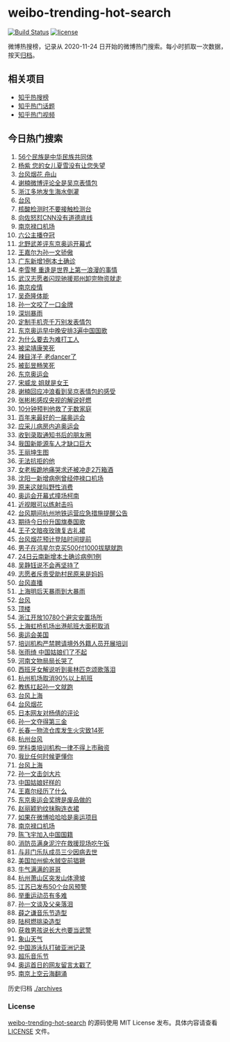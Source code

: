 # weibo-trending-hot-search

[![Build Status](https://github.com/justjavac/weibo-trending-hot-search/workflows/ci/badge.svg?branch=master)](https://github.com/justjavac/weibo-trending-hot-search/actions)
[![license](https://img.shields.io/github/license/justjavac/weibo-trending-hot-search)](https://github.com/justjavac/weibo-trending-hot-search/blob/master/LICENSE)

微博热搜榜，记录从 2020-11-24 日开始的微博热门搜索。每小时抓取一次数据，按天[归档](./archives)。

## 相关项目

- [知乎热搜榜](https://github.com/justjavac/zhihu-trending-top-search)
- [知乎热门话题](https://github.com/justjavac/zhihu-trending-hot-questions)
- [知乎热门视频](https://github.com/justjavac/zhihu-trending-hot-video)

## 今日热门搜索

<!-- BEGIN -->
<!-- 最后更新时间 Sun Jul 25 2021 08:49:39 GMT+0800 (China Standard Time) -->

1. [56个民族是中华民族共同体](https://s.weibo.com//weibo?q=%2356%E4%B8%AA%E6%B0%91%E6%97%8F%E6%98%AF%E4%B8%AD%E5%8D%8E%E6%B0%91%E6%97%8F%E5%85%B1%E5%90%8C%E4%BD%93%23&Refer=new_time)
1. [杨紫
   您的女儿夏雪没有让您失望](https://s.weibo.com//weibo?q=%E6%9D%A8%E7%B4%AB%20%E6%82%A8%E7%9A%84%E5%A5%B3%E5%84%BF%E5%A4%8F%E9%9B%AA%E6%B2%A1%E6%9C%89%E8%AE%A9%E6%82%A8%E5%A4%B1%E6%9C%9B&Refer=top)
1. [台风烟花 舟山](https://s.weibo.com//weibo?q=%E5%8F%B0%E9%A3%8E%E7%83%9F%E8%8A%B1%20%E8%88%9F%E5%B1%B1&Refer=top)
1. [谢楠微博评论全是吴京表情包](https://s.weibo.com//weibo?q=%23%E8%B0%A2%E6%A5%A0%E5%BE%AE%E5%8D%9A%E8%AF%84%E8%AE%BA%E5%85%A8%E6%98%AF%E5%90%B4%E4%BA%AC%E8%A1%A8%E6%83%85%E5%8C%85%23&Refer=top)
1. [浙江多地发生海水倒灌](https://s.weibo.com//weibo?q=%23%E6%B5%99%E6%B1%9F%E5%A4%9A%E5%9C%B0%E5%8F%91%E7%94%9F%E6%B5%B7%E6%B0%B4%E5%80%92%E7%81%8C%23&Refer=top)
1. [台风](https://s.weibo.com//weibo?q=%23%E5%8F%B0%E9%A3%8E%23&Refer=top)
1. [核酸检测时不要接触检测台](https://s.weibo.com//weibo?q=%23%E6%A0%B8%E9%85%B8%E6%A3%80%E6%B5%8B%E6%97%B6%E4%B8%8D%E8%A6%81%E6%8E%A5%E8%A7%A6%E6%A3%80%E6%B5%8B%E5%8F%B0%23&Refer=top)
1. [向佐怒怼CNN没有道德底线](https://s.weibo.com//weibo?q=%23%E5%90%91%E4%BD%90%E6%80%92%E6%80%BCCNN%E6%B2%A1%E6%9C%89%E9%81%93%E5%BE%B7%E5%BA%95%E7%BA%BF%23&Refer=top)
1. [南京禄口机场](https://s.weibo.com//weibo?q=%23%E5%8D%97%E4%BA%AC%E7%A6%84%E5%8F%A3%E6%9C%BA%E5%9C%BA%23&Refer=top)
1. [六公主播夺冠](https://s.weibo.com//weibo?q=%23%E5%85%AD%E5%85%AC%E4%B8%BB%E6%92%AD%E5%A4%BA%E5%86%A0%23&Refer=top)
1. [北野武差评东京奥运开幕式](https://s.weibo.com//weibo?q=%23%E5%8C%97%E9%87%8E%E6%AD%A6%E5%B7%AE%E8%AF%84%E4%B8%9C%E4%BA%AC%E5%A5%A5%E8%BF%90%E5%BC%80%E5%B9%95%E5%BC%8F%23&Refer=top)
1. [王嘉尔为孙一文骄傲](https://s.weibo.com//weibo?q=%23%E7%8E%8B%E5%98%89%E5%B0%94%E4%B8%BA%E5%AD%99%E4%B8%80%E6%96%87%E9%AA%84%E5%82%B2%23&Refer=top)
1. [广东新增1例本土确诊](https://s.weibo.com//weibo?q=%E5%B9%BF%E4%B8%9C%E6%96%B0%E5%A2%9E1%E4%BE%8B%E6%9C%AC%E5%9C%9F%E7%A1%AE%E8%AF%8A&Refer=top)
1. [李雪琴
   重逢是世界上第一浪漫的事情](https://s.weibo.com//weibo?q=%E6%9D%8E%E9%9B%AA%E7%90%B4%20%E9%87%8D%E9%80%A2%E6%98%AF%E4%B8%96%E7%95%8C%E4%B8%8A%E7%AC%AC%E4%B8%80%E6%B5%AA%E6%BC%AB%E7%9A%84%E4%BA%8B%E6%83%85&Refer=top)
1. [武汉志愿者闪现驰援郑州卸完物资就走](https://s.weibo.com//weibo?q=%23%E6%AD%A6%E6%B1%89%E5%BF%97%E6%84%BF%E8%80%85%E9%97%AA%E7%8E%B0%E9%A9%B0%E6%8F%B4%E9%83%91%E5%B7%9E%E5%8D%B8%E5%AE%8C%E7%89%A9%E8%B5%84%E5%B0%B1%E8%B5%B0%23&Refer=top)
1. [南京疫情](https://s.weibo.com//weibo?q=%23%E5%8D%97%E4%BA%AC%E7%96%AB%E6%83%85%23&Refer=top)
1. [吴奇隆体能](https://s.weibo.com//weibo?q=%23%E5%90%B4%E5%A5%87%E9%9A%86%E4%BD%93%E8%83%BD%23&Refer=top)
1. [孙一文咬了一口金牌](https://s.weibo.com//weibo?q=%23%E5%AD%99%E4%B8%80%E6%96%87%E5%92%AC%E4%BA%86%E4%B8%80%E5%8F%A3%E9%87%91%E7%89%8C%23&Refer=top)
1. [深圳暴雨](https://s.weibo.com//weibo?q=%E6%B7%B1%E5%9C%B3%E6%9A%B4%E9%9B%A8&Refer=top)
1. [定制手机壳千万别发表情包](https://s.weibo.com//weibo?q=%23%E5%AE%9A%E5%88%B6%E6%89%8B%E6%9C%BA%E5%A3%B3%E5%8D%83%E4%B8%87%E5%88%AB%E5%8F%91%E8%A1%A8%E6%83%85%E5%8C%85%23&Refer=top)
1. [东京奥运早中晚安排3遍中国国歌](https://s.weibo.com//weibo?q=%23%E4%B8%9C%E4%BA%AC%E5%A5%A5%E8%BF%90%E6%97%A9%E4%B8%AD%E6%99%9A%E5%AE%89%E6%8E%923%E9%81%8D%E4%B8%AD%E5%9B%BD%E5%9B%BD%E6%AD%8C%23&Refer=top)
1. [为什么要去为难打工人](https://s.weibo.com//weibo?q=%23%E4%B8%BA%E4%BB%80%E4%B9%88%E8%A6%81%E5%8E%BB%E4%B8%BA%E9%9A%BE%E6%89%93%E5%B7%A5%E4%BA%BA%23&Refer=top)
1. [被梁靖康笑死](https://s.weibo.com//weibo?q=%23%E8%A2%AB%E6%A2%81%E9%9D%96%E5%BA%B7%E7%AC%91%E6%AD%BB%23&Refer=top)
1. [辣目洋子 老dancer了](https://s.weibo.com//weibo?q=%E8%BE%A3%E7%9B%AE%E6%B4%8B%E5%AD%90%20%E8%80%81dancer%E4%BA%86&Refer=top)
1. [被彭昱畅笑死](https://s.weibo.com//weibo?q=%23%E8%A2%AB%E5%BD%AD%E6%98%B1%E7%95%85%E7%AC%91%E6%AD%BB%23&Refer=top)
1. [东京奥运会](https://s.weibo.com//weibo?q=%E4%B8%9C%E4%BA%AC%E5%A5%A5%E8%BF%90%E4%BC%9A&Refer=top)
1. [宋威龙 姐就是女王](https://s.weibo.com//weibo?q=%E5%AE%8B%E5%A8%81%E9%BE%99%20%E5%A7%90%E5%B0%B1%E6%98%AF%E5%A5%B3%E7%8E%8B&Refer=top)
1. [谢楠回应冲浪看到吴京表情包的感受](https://s.weibo.com//weibo?q=%23%E8%B0%A2%E6%A5%A0%E5%9B%9E%E5%BA%94%E5%86%B2%E6%B5%AA%E7%9C%8B%E5%88%B0%E5%90%B4%E4%BA%AC%E8%A1%A8%E6%83%85%E5%8C%85%E7%9A%84%E6%84%9F%E5%8F%97%23&Refer=top)
1. [张彬彬感叹央视的解说好燃](https://s.weibo.com//weibo?q=%23%E5%BC%A0%E5%BD%AC%E5%BD%AC%E6%84%9F%E5%8F%B9%E5%A4%AE%E8%A7%86%E7%9A%84%E8%A7%A3%E8%AF%B4%E5%A5%BD%E7%87%83%23&Refer=top)
1. [10分钟预判他救了无数家庭](https://s.weibo.com//weibo?q=%2310%E5%88%86%E9%92%9F%E9%A2%84%E5%88%A4%E4%BB%96%E6%95%91%E4%BA%86%E6%97%A0%E6%95%B0%E5%AE%B6%E5%BA%AD%23&Refer=top)
1. [百年来最好的一届奥运会](https://s.weibo.com//weibo?q=%23%E7%99%BE%E5%B9%B4%E6%9D%A5%E6%9C%80%E5%A5%BD%E7%9A%84%E4%B8%80%E5%B1%8A%E5%A5%A5%E8%BF%90%E4%BC%9A%23&Refer=top)
1. [应采儿病房内追奥运会](https://s.weibo.com//weibo?q=%23%E5%BA%94%E9%87%87%E5%84%BF%E7%97%85%E6%88%BF%E5%86%85%E8%BF%BD%E5%A5%A5%E8%BF%90%E4%BC%9A%23&Refer=top)
1. [收到录取通知书后的朋友圈](https://s.weibo.com//weibo?q=%23%E6%94%B6%E5%88%B0%E5%BD%95%E5%8F%96%E9%80%9A%E7%9F%A5%E4%B9%A6%E5%90%8E%E7%9A%84%E6%9C%8B%E5%8F%8B%E5%9C%88%23&Refer=top)
1. [我国新能源车人才缺口巨大](https://s.weibo.com//weibo?q=%23%E6%88%91%E5%9B%BD%E6%96%B0%E8%83%BD%E6%BA%90%E8%BD%A6%E4%BA%BA%E6%89%8D%E7%BC%BA%E5%8F%A3%E5%B7%A8%E5%A4%A7%23&Refer=top)
1. [王丽坤生图](https://s.weibo.com//weibo?q=%23%E7%8E%8B%E4%B8%BD%E5%9D%A4%E7%94%9F%E5%9B%BE%23&Refer=top)
1. [无法抗拒的他](https://s.weibo.com//weibo?q=%E6%97%A0%E6%B3%95%E6%8A%97%E6%8B%92%E7%9A%84%E4%BB%96&Refer=top)
1. [女老板跪地痛哭求还被冲走2万箱酒](https://s.weibo.com//weibo?q=%23%E5%A5%B3%E8%80%81%E6%9D%BF%E8%B7%AA%E5%9C%B0%E7%97%9B%E5%93%AD%E6%B1%82%E8%BF%98%E8%A2%AB%E5%86%B2%E8%B5%B02%E4%B8%87%E7%AE%B1%E9%85%92%23&Refer=top)
1. [沈阳一新增病例曾经停禄口机场](https://s.weibo.com//weibo?q=%23%E6%B2%88%E9%98%B3%E4%B8%80%E6%96%B0%E5%A2%9E%E7%97%85%E4%BE%8B%E6%9B%BE%E7%BB%8F%E5%81%9C%E7%A6%84%E5%8F%A3%E6%9C%BA%E5%9C%BA%23&Refer=top)
1. [原来这就叫野性消费](https://s.weibo.com//weibo?q=%23%E5%8E%9F%E6%9D%A5%E8%BF%99%E5%B0%B1%E5%8F%AB%E9%87%8E%E6%80%A7%E6%B6%88%E8%B4%B9%23&Refer=top)
1. [奥运会开幕式撞场柯南](https://s.weibo.com//weibo?q=%23%E5%A5%A5%E8%BF%90%E4%BC%9A%E5%BC%80%E5%B9%95%E5%BC%8F%E6%92%9E%E5%9C%BA%E6%9F%AF%E5%8D%97%23&Refer=top)
1. [近视眼可以练射击吗](https://s.weibo.com//weibo?q=%23%E8%BF%91%E8%A7%86%E7%9C%BC%E5%8F%AF%E4%BB%A5%E7%BB%83%E5%B0%84%E5%87%BB%E5%90%97%23&Refer=top)
1. [台风期间杭州地铁运营应急措施提醒公告](https://s.weibo.com//weibo?q=%E5%8F%B0%E9%A3%8E%E6%9C%9F%E9%97%B4%E6%9D%AD%E5%B7%9E%E5%9C%B0%E9%93%81%E8%BF%90%E8%90%A5%E5%BA%94%E6%80%A5%E6%8E%AA%E6%96%BD%E6%8F%90%E9%86%92%E5%85%AC%E5%91%8A&Refer=top)
1. [期待今日份升国旗奏国歌](https://s.weibo.com//weibo?q=%23%E6%9C%9F%E5%BE%85%E4%BB%8A%E6%97%A5%E4%BB%BD%E5%8D%87%E5%9B%BD%E6%97%97%E5%A5%8F%E5%9B%BD%E6%AD%8C%23&Refer=top)
1. [王子文暗夜玫瑰复古礼裙](https://s.weibo.com//weibo?q=%23%E7%8E%8B%E5%AD%90%E6%96%87%E6%9A%97%E5%A4%9C%E7%8E%AB%E7%91%B0%E5%A4%8D%E5%8F%A4%E7%A4%BC%E8%A3%99%23&Refer=top)
1. [台风烟花预计登陆时间提前](https://s.weibo.com//weibo?q=%23%E5%8F%B0%E9%A3%8E%E7%83%9F%E8%8A%B1%E9%A2%84%E8%AE%A1%E7%99%BB%E9%99%86%E6%97%B6%E9%97%B4%E6%8F%90%E5%89%8D%23&Refer=top)
1. [男子在鸿星尔克买500付1000拔腿就跑](https://s.weibo.com//weibo?q=%23%E7%94%B7%E5%AD%90%E5%9C%A8%E9%B8%BF%E6%98%9F%E5%B0%94%E5%85%8B%E4%B9%B0500%E4%BB%981000%E6%8B%94%E8%85%BF%E5%B0%B1%E8%B7%91%23&Refer=top)
1. [24日云南新增本土确诊病例1例](https://s.weibo.com//weibo?q=%2324%E6%97%A5%E4%BA%91%E5%8D%97%E6%96%B0%E5%A2%9E%E6%9C%AC%E5%9C%9F%E7%A1%AE%E8%AF%8A%E7%97%85%E4%BE%8B1%E4%BE%8B%23&Refer=top)
1. [吴静钰说不会再坚持了](https://s.weibo.com//weibo?q=%23%E5%90%B4%E9%9D%99%E9%92%B0%E8%AF%B4%E4%B8%8D%E4%BC%9A%E5%86%8D%E5%9D%9A%E6%8C%81%E4%BA%86%23&Refer=top)
1. [志愿者斥责受助村民原来是妈妈](https://s.weibo.com//weibo?q=%23%E5%BF%97%E6%84%BF%E8%80%85%E6%96%A5%E8%B4%A3%E5%8F%97%E5%8A%A9%E6%9D%91%E6%B0%91%E5%8E%9F%E6%9D%A5%E6%98%AF%E5%A6%88%E5%A6%88%23&Refer=top)
1. [台风直播](https://s.weibo.com//weibo?q=%E5%8F%B0%E9%A3%8E%E7%9B%B4%E6%92%AD&Refer=top)
1. [上海明后天暴雨到大暴雨](https://s.weibo.com//weibo?q=%23%E4%B8%8A%E6%B5%B7%E6%98%8E%E5%90%8E%E5%A4%A9%E6%9A%B4%E9%9B%A8%E5%88%B0%E5%A4%A7%E6%9A%B4%E9%9B%A8%23&Refer=top)
1. [台风](https://s.weibo.com//weibo?q=%E5%8F%B0%E9%A3%8E&Refer=top)
1. [顶楼](https://s.weibo.com//weibo?q=%E9%A1%B6%E6%A5%BC&Refer=top)
1. [浙江开放10780个避灾安置场所](https://s.weibo.com//weibo?q=%23%E6%B5%99%E6%B1%9F%E5%BC%80%E6%94%BE10780%E4%B8%AA%E9%81%BF%E7%81%BE%E5%AE%89%E7%BD%AE%E5%9C%BA%E6%89%80%23&Refer=top)
1. [上海虹桥机场出港航班大面积取消](https://s.weibo.com//weibo?q=%23%E4%B8%8A%E6%B5%B7%E8%99%B9%E6%A1%A5%E6%9C%BA%E5%9C%BA%E5%87%BA%E6%B8%AF%E8%88%AA%E7%8F%AD%E5%A4%A7%E9%9D%A2%E7%A7%AF%E5%8F%96%E6%B6%88%23&Refer=top)
1. [奥运会美国](https://s.weibo.com//weibo?q=%E5%A5%A5%E8%BF%90%E4%BC%9A%E7%BE%8E%E5%9B%BD&Refer=top)
1. [培训机构严禁聘请境外外籍人员开展培训](https://s.weibo.com//weibo?q=%23%E5%9F%B9%E8%AE%AD%E6%9C%BA%E6%9E%84%E4%B8%A5%E7%A6%81%E8%81%98%E8%AF%B7%E5%A2%83%E5%A4%96%E5%A4%96%E7%B1%8D%E4%BA%BA%E5%91%98%E5%BC%80%E5%B1%95%E5%9F%B9%E8%AE%AD%23&Refer=top)
1. [张雨绮 中国姑娘们了不起](https://s.weibo.com//weibo?q=%E5%BC%A0%E9%9B%A8%E7%BB%AE%20%E4%B8%AD%E5%9B%BD%E5%A7%91%E5%A8%98%E4%BB%AC%E4%BA%86%E4%B8%8D%E8%B5%B7&Refer=top)
1. [河南文物局局长哭了](https://s.weibo.com//weibo?q=%23%E6%B2%B3%E5%8D%97%E6%96%87%E7%89%A9%E5%B1%80%E5%B1%80%E9%95%BF%E5%93%AD%E4%BA%86%23&Refer=top)
1. [西班牙女解说听到奥林匹克颂歌落泪](https://s.weibo.com//weibo?q=%23%E8%A5%BF%E7%8F%AD%E7%89%99%E5%A5%B3%E8%A7%A3%E8%AF%B4%E5%90%AC%E5%88%B0%E5%A5%A5%E6%9E%97%E5%8C%B9%E5%85%8B%E9%A2%82%E6%AD%8C%E8%90%BD%E6%B3%AA%23&Refer=top)
1. [杭州机场取消90%以上航班](https://s.weibo.com//weibo?q=%23%E6%9D%AD%E5%B7%9E%E6%9C%BA%E5%9C%BA%E5%8F%96%E6%B6%8890%25%E4%BB%A5%E4%B8%8A%E8%88%AA%E7%8F%AD%23&Refer=top)
1. [教练扛起孙一文就跑](https://s.weibo.com//weibo?q=%23%E6%95%99%E7%BB%83%E6%89%9B%E8%B5%B7%E5%AD%99%E4%B8%80%E6%96%87%E5%B0%B1%E8%B7%91%23&Refer=top)
1. [台风上海](https://s.weibo.com//weibo?q=%23%E5%8F%B0%E9%A3%8E%E4%B8%8A%E6%B5%B7%23&Refer=top)
1. [台风烟花](https://s.weibo.com//weibo?q=%23%E5%8F%B0%E9%A3%8E%E7%83%9F%E8%8A%B1%23&Refer=top)
1. [日本网友对杨倩的评论](https://s.weibo.com//weibo?q=%23%E6%97%A5%E6%9C%AC%E7%BD%91%E5%8F%8B%E5%AF%B9%E6%9D%A8%E5%80%A9%E7%9A%84%E8%AF%84%E8%AE%BA%23&Refer=top)
1. [孙一文夺得第三金](https://s.weibo.com//weibo?q=%23%E5%AD%99%E4%B8%80%E6%96%87%E5%A4%BA%E5%BE%97%E7%AC%AC%E4%B8%89%E9%87%91%23&Refer=top)
1. [长春一物流仓库发生火灾致14死](https://s.weibo.com//weibo?q=%23%E9%95%BF%E6%98%A5%E4%B8%80%E7%89%A9%E6%B5%81%E4%BB%93%E5%BA%93%E5%8F%91%E7%94%9F%E7%81%AB%E7%81%BE%E8%87%B414%E6%AD%BB%23&Refer=top)
1. [杭州台风](https://s.weibo.com//weibo?q=%E6%9D%AD%E5%B7%9E%E5%8F%B0%E9%A3%8E&Refer=top)
1. [学科类培训机构一律不得上市融资](https://s.weibo.com//weibo?q=%23%E5%AD%A6%E7%A7%91%E7%B1%BB%E5%9F%B9%E8%AE%AD%E6%9C%BA%E6%9E%84%E4%B8%80%E5%BE%8B%E4%B8%8D%E5%BE%97%E4%B8%8A%E5%B8%82%E8%9E%8D%E8%B5%84%23&Refer=top)
1. [我比任何时候更懂你](https://s.weibo.com//weibo?q=%23%E6%88%91%E6%AF%94%E4%BB%BB%E4%BD%95%E6%97%B6%E5%80%99%E6%9B%B4%E6%87%82%E4%BD%A0%23&Refer=new_time)
1. [台风上海](https://s.weibo.com//weibo?q=%E5%8F%B0%E9%A3%8E%E4%B8%8A%E6%B5%B7&Refer=top)
1. [孙一文击剑大片](https://s.weibo.com//weibo?q=%23%E5%AD%99%E4%B8%80%E6%96%87%E5%87%BB%E5%89%91%E5%A4%A7%E7%89%87%23&Refer=top)
1. [中国姑娘好样的](https://s.weibo.com//weibo?q=%23%E4%B8%AD%E5%9B%BD%E5%A7%91%E5%A8%98%E5%A5%BD%E6%A0%B7%E7%9A%84%23&Refer=top)
1. [王嘉尔经历了什么](https://s.weibo.com//weibo?q=%23%E7%8E%8B%E5%98%89%E5%B0%94%E7%BB%8F%E5%8E%86%E4%BA%86%E4%BB%80%E4%B9%88%23&Refer=top)
1. [东京奥运会奖牌是废品做的](https://s.weibo.com//weibo?q=%23%E4%B8%9C%E4%BA%AC%E5%A5%A5%E8%BF%90%E4%BC%9A%E5%A5%96%E7%89%8C%E6%98%AF%E5%BA%9F%E5%93%81%E5%81%9A%E7%9A%84%23&Refer=top)
1. [赵丽颖豹纹抹胸连衣裙](https://s.weibo.com//weibo?q=%23%E8%B5%B5%E4%B8%BD%E9%A2%96%E8%B1%B9%E7%BA%B9%E6%8A%B9%E8%83%B8%E8%BF%9E%E8%A1%A3%E8%A3%99%23&Refer=top)
1. [如果在微博哈哈哈是奥运项目](https://s.weibo.com//weibo?q=%23%E5%A6%82%E6%9E%9C%E5%9C%A8%E5%BE%AE%E5%8D%9A%E5%93%88%E5%93%88%E5%93%88%E6%98%AF%E5%A5%A5%E8%BF%90%E9%A1%B9%E7%9B%AE%23&Refer=top)
1. [南京禄口机场](https://s.weibo.com//weibo?q=%E5%8D%97%E4%BA%AC%E7%A6%84%E5%8F%A3%E6%9C%BA%E5%9C%BA&Refer=top)
1. [陈飞宇加入中国国籍](https://s.weibo.com//weibo?q=%23%E9%99%88%E9%A3%9E%E5%AE%87%E5%8A%A0%E5%85%A5%E4%B8%AD%E5%9B%BD%E5%9B%BD%E7%B1%8D%23&Refer=top)
1. [消防员满身泥泞在救援现场吃午饭](https://s.weibo.com//weibo?q=%23%E6%B6%88%E9%98%B2%E5%91%98%E6%BB%A1%E8%BA%AB%E6%B3%A5%E6%B3%9E%E5%9C%A8%E6%95%91%E6%8F%B4%E7%8E%B0%E5%9C%BA%E5%90%83%E5%8D%88%E9%A5%AD%23&Refer=top)
1. [与非门乐队成员三少因病去世](https://s.weibo.com//weibo?q=%23%E4%B8%8E%E9%9D%9E%E9%97%A8%E4%B9%90%E9%98%9F%E6%88%90%E5%91%98%E4%B8%89%E5%B0%91%E5%9B%A0%E7%97%85%E5%8E%BB%E4%B8%96%23&Refer=top)
1. [美国加州偷水贼空前猖獗](https://s.weibo.com//weibo?q=%23%E7%BE%8E%E5%9B%BD%E5%8A%A0%E5%B7%9E%E5%81%B7%E6%B0%B4%E8%B4%BC%E7%A9%BA%E5%89%8D%E7%8C%96%E7%8D%97%23&Refer=top)
1. [牛气满满的哥哥](https://s.weibo.com//weibo?q=%E7%89%9B%E6%B0%94%E6%BB%A1%E6%BB%A1%E7%9A%84%E5%93%A5%E5%93%A5&Refer=top)
1. [杭州萧山区突发山体滑坡](https://s.weibo.com//weibo?q=%23%E6%9D%AD%E5%B7%9E%E8%90%A7%E5%B1%B1%E5%8C%BA%E7%AA%81%E5%8F%91%E5%B1%B1%E4%BD%93%E6%BB%91%E5%9D%A1%23&Refer=top)
1. [江苏已发布50个台风预警](https://s.weibo.com//weibo?q=%23%E6%B1%9F%E8%8B%8F%E5%B7%B2%E5%8F%91%E5%B8%8350%E4%B8%AA%E5%8F%B0%E9%A3%8E%E9%A2%84%E8%AD%A6%23&Refer=top)
1. [举重运动员有多难](https://s.weibo.com//weibo?q=%23%E4%B8%BE%E9%87%8D%E8%BF%90%E5%8A%A8%E5%91%98%E6%9C%89%E5%A4%9A%E9%9A%BE%23&Refer=top)
1. [孙一文谈及父亲落泪](https://s.weibo.com//weibo?q=%23%E5%AD%99%E4%B8%80%E6%96%87%E8%B0%88%E5%8F%8A%E7%88%B6%E4%BA%B2%E8%90%BD%E6%B3%AA%23&Refer=top)
1. [薛之谦音乐节造型](https://s.weibo.com//weibo?q=%23%E8%96%9B%E4%B9%8B%E8%B0%A6%E9%9F%B3%E4%B9%90%E8%8A%82%E9%80%A0%E5%9E%8B%23&Refer=top)
1. [陆柯燃挑染造型](https://s.weibo.com//weibo?q=%23%E9%99%86%E6%9F%AF%E7%87%83%E6%8C%91%E6%9F%93%E9%80%A0%E5%9E%8B%23&Refer=top)
1. [获救男孩说长大也要当武警](https://s.weibo.com//weibo?q=%23%E8%8E%B7%E6%95%91%E7%94%B7%E5%AD%A9%E8%AF%B4%E9%95%BF%E5%A4%A7%E4%B9%9F%E8%A6%81%E5%BD%93%E6%AD%A6%E8%AD%A6%23&Refer=top)
1. [象山天气](https://s.weibo.com//weibo?q=%E8%B1%A1%E5%B1%B1%E5%A4%A9%E6%B0%94&Refer=top)
1. [中国游泳队打破亚洲记录](https://s.weibo.com//weibo?q=%23%E4%B8%AD%E5%9B%BD%E6%B8%B8%E6%B3%B3%E9%98%9F%E6%89%93%E7%A0%B4%E4%BA%9A%E6%B4%B2%E8%AE%B0%E5%BD%95%23&Refer=top)
1. [超乐音乐节](https://s.weibo.com//weibo?q=%E8%B6%85%E4%B9%90%E9%9F%B3%E4%B9%90%E8%8A%82&Refer=top)
1. [奥运首日的网友留言太戳了](https://s.weibo.com//weibo?q=%23%E5%A5%A5%E8%BF%90%E9%A6%96%E6%97%A5%E7%9A%84%E7%BD%91%E5%8F%8B%E7%95%99%E8%A8%80%E5%A4%AA%E6%88%B3%E4%BA%86%23&Refer=top)
1. [南京上空云海翻涌](https://s.weibo.com//weibo?q=%23%E5%8D%97%E4%BA%AC%E4%B8%8A%E7%A9%BA%E4%BA%91%E6%B5%B7%E7%BF%BB%E6%B6%8C%23&Refer=top)

<!-- END -->

历史归档 [./archives](./archives)

### License

[weibo-trending-hot-search](https://github.com/justjavac/weibo-trending-hot-search)
的源码使用 MIT License 发布。具体内容请查看 [LICENSE](./LICENSE) 文件。
